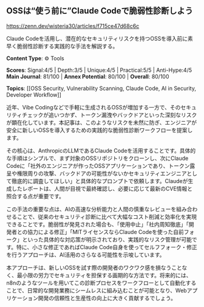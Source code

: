 ## OSSは“使う前に”Claude Codeで脆弱性診断しよう

https://zenn.dev/wisteria30/articles/f715ce47d68c6c

Claude Codeを活用し、潜在的なセキュリティリスクを持つOSSを導入前に素早く脆弱性診断する実践的な手法を解説する。

**Content Type**: ⚙️ Tools

**Scores**: Signal:4/5 | Depth:3/5 | Unique:4/5 | Practical:5/5 | Anti-Hype:4/5
**Main Journal**: 81/100 | **Annex Potential**: 80/100 | **Overall**: 80/100

**Topics**: [[OSS Security, Vulnerability Scanning, Claude Code, AI in Security, Developer Workflow]]

近年、Vibe Codingなどで手軽に生成されるOSSが増加する一方で、そのセキュリティチェックが追いつかず、トークン漏洩やバックドアといった深刻なリスクが顕在化しています。本記事は、このようなリスクを未然に防ぎ、エンジニアが安全に新しいOSSを導入するための実践的な脆弱性診断ワークフローを提案します。

その核心は、AnthropicのLLMであるClaude Codeを活用することです。具体的な手順はシンプルで、まず対象のOSSリポジトリをクローンし、次にClaude Codeに「社外のエンジニアが作ったOSSアプリケーションであり、トークン露呈や権限周りの攻撃、バックドアの可能性がないかセキュリティエンジニアとして徹底的に調査してほしい」と具体的なプロンプトで依頼します。Claudeが生成したレポートは、人間が目視で最終確認し、必要に応じて最新のCVE情報と照合する点が重要です。

この手法の重要な点は、AIの高速な分析能力と人間の慎重なレビューを組み合わせることで、従来のセキュリティ診断に比べて大幅なコスト削減と効率化を実現できることです。脆弱性が発見された場合も、「使用中止」「社内周知徹底」「開発者との協力による修正」「MITライセンスならClaude Codeを使った自前フォーク」といった具体的な対応策が明示されており、実践的なリスク管理が可能です。特に、小さな修正であればClaude Code自身を使ってセルフフォーク・修正を行うアプローチは、AI活用のさらなる可能性を示唆しています。

本アプローチは、新しいOSSを試す際の開発者のワクワク感を損なうことなく、最小限の労力でセキュリティを担保する画期的な方法です。将来的には、n8nのようなツールを用いてこの診断プロセスをワークフローとして自動化することで、日常的な開発業務にシームレスに組み込むことが可能となり、Webアプリケーション開発の信頼性と生産性の向上に大きく貢献するでしょう。